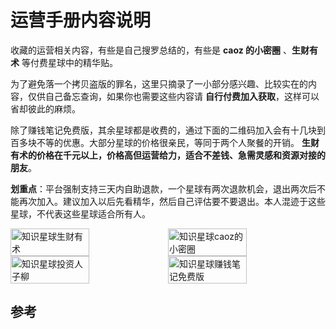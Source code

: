 # 运营手册内容说明

收藏的运营相关内容，有些是自己搜罗总结的，有些是 **caoz 的小密圈** 、**生财有术** 等付费星球中的精华贴。

为了避免落一个拷贝盗版的罪名，这里只摘录了一小部分感兴趣、比较实在的内容，仅供自己备忘查询，如果你也需要这些内容请 **自行付费加入获取**，这样可以省却彼此的麻烦。

除了赚钱笔记免费版，其余星球都是收费的，通过下面的二维码加入会有十几块到百多块不等的优惠。大部分星球的价格很亲民，等同于两个人聚餐的开销。
**生财有术的价格在千元以上，价格高但运营给力，适合不差钱、急需灵感和资源对接的朋友**。

**划重点**：平台强制支持三天内自助退款，一个星球有两次退款机会，退出两次后不能再次加入。建议加入以后先看精华，然后自己评估要不要退出。本人混迹于这些星球，不代表这些星球适合所有人。

<div style="display:flex;flex-direction:row">
<img width="50%" alt="知识星球生财有术" src="https://www.lijiaocn.com/img/xiaomiquan-scys.png"/>
<img width="50%" alt="知识星球caoz的小密圈" src="https://www.lijiaocn.com/img/xiaomiquan-caoz.png"/>
</div>

<div style="display:flex;flex-direction:row">
<img width="50%" alt="知识星球投资人子柳" src="https://www.lijiaocn.com/img/xiaomiquan-ziliu.png"/>
<img width="50%" alt="知识星球赚钱笔记免费版" src="https://www.lijiaocn.com/img/xiaomiquan-money-free.jpeg"/>
</div>

## 参考
